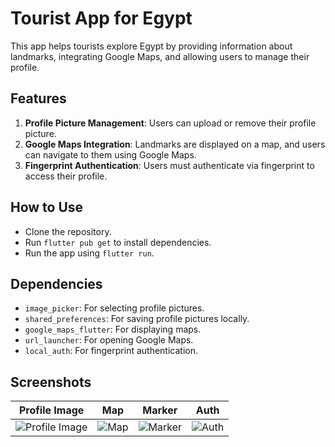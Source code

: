 # Tourist App for Egypt

This app helps tourists explore Egypt by providing information about landmarks, integrating Google
Maps, and allowing users to manage their profile.

## Features

1. **Profile Picture Management**: Users can upload or remove their profile picture.
2. **Google Maps Integration**: Landmarks are displayed on a map, and users can navigate to them
   using Google Maps.
3. **Fingerprint Authentication**: Users must authenticate via fingerprint to access their profile.

## How to Use

- Clone the repository.
- Run `flutter pub get` to install dependencies.
- Run the app using `flutter run`.

## Dependencies

- `image_picker`: For selecting profile pictures.
- `shared_preferences`: For saving profile pictures locally.
- `google_maps_flutter`: For displaying maps.
- `url_launcher`: For opening Google Maps.
- `local_auth`: For fingerprint authentication.


## Screenshots

| Profile Image               | Map              | Marker                | Auth                 |
|-----------------------------|------------------|-----------------------|----------------------|
| ![Profile Image](login.png) | ![Map](sign.png) | ![Marker](logout.png) | ![Auth](Profile.png) |
